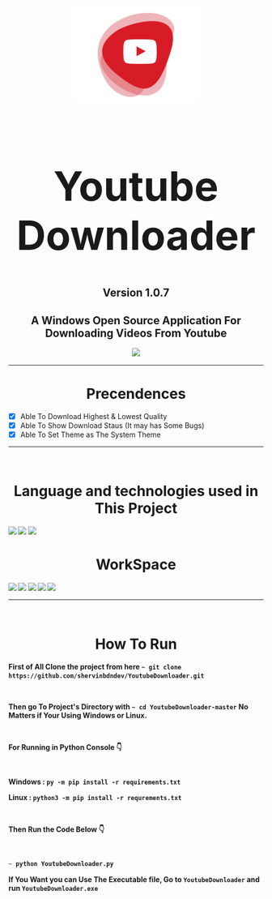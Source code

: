 <div align="center">
  <a href="https://github.com/shervinbdndev/CPUStatusChart">
    <img src="https://github.com/shervinbdndev/YoutubeDownloader/blob/master/src/images/logo%403x.png" alt="Logo" width="250">
  </a>
</div>
<h1 align='center' style="font-size:5rem"><b>Youtube Downloader</b></h1>
<h2 align='center'><b>Version 1.0.7</b></h2>
<h2 align='center'>
    A Windows Open Source Application For Downloading Videos From Youtube
</h2>
<div align='center'>
    <img src="https://github.com/shervinbdndev/YoutubeDownloader/blob/master/Preview/dl.gif"></img>
</div>
<hr>

<h1 align='center'><b>Precendences</b></h1>

- [x] Able To Download Highest & Lowest Quality
- [x] Able To Show Download Staus (It may has Some Bugs)
- [x] Able To Set Theme as The System Theme

<hr>
<br>
<h1 align='center'><b>Language and technologies used in This Project</h1>
<img src="https://img.shields.io/badge/Python-14354C?style=for-the-badge&logo=python&logoColor=white"></img>
<img src="https://img.shields.io/badge/Visual_Studio_Code-0078D4?style=for-the-badge&logo=visual%20studio%20code&logoColor=white"></img>
<img src="https://img.shields.io/badge/GitHub-100000?style=for-the-badge&logo=github&logoColor=white"></img>


<br>
<h1 align='center'><b>WorkSpace</h1>
<img src="https://img.shields.io/badge/Intel-Core_i5_10700K-0071C5?style=for-the-badge&logo=intel&logoColor=white"></img>
<img src="https://img.shields.io/badge/NVIDIA-RTX2060 OC-76B900?style=for-the-badge&logo=nvidia&logoColor=white"></img>
<img src="https://img.shields.io/badge/Windows-0078D6?style=for-the-badge&logo=windows&logoColor=white"></img>
<img src="https://img.shields.io/badge/Linux-FCC624?style=for-the-badge&logo=linux&logoColor=black"></img>
<img src="https://img.shields.io/badge/Ubuntu-E95420?style=for-the-badge&logo=ubuntu&logoColor=white"></img>
<hr>


<br>

<h1 align='center'><b>How To Run</b></h1>

First of All Clone the project from here  ``~ git clone https://github.com/shervinbdndev/YoutubeDownloader.git``

<br>

Then go To Project's Directory with  ``~ cd YoutubeDownloader-master`` No Matters if Your Using Windows or Linux.

<br>

For Running in Python Console 👇

<br>

Windows : `` py -m pip install -r requirements.txt ``

Linux : `` python3 -m pip install -r requrements.txt ``

<br>

Then Run the Code Below 👇

<br>

```py
~ python YoutubeDownloader.py
```

If You Want you can Use The Executable file, Go to `` YoutubeDownloader `` and run `` YoutubeDownloader.exe ``
